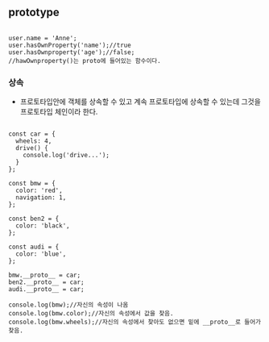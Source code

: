 
## prototype
<pre><code>
user.name = 'Anne';
user.hasOwnProperty('name');//true
user.hasOwnproperty('age');//false;
//hawOwnproperty()는 proto에 들어있는 함수이다.
</code></pre>

### 상속
- 프로토타입안에 객체를 상속할 수 있고 계속 프로토타입에 상속할 수 있는데 그것을 프로토타입 체인이라 한다.
<pre><code>
const car = {
  wheels: 4,
  drive() {
    console.log('drive...');
  }
};

const bmw = {
  color: 'red',
  navigation: 1, 
};

const ben2 = {
  color: 'black',
};

const audi = {
  color: 'blue',
};

bmw.__proto__ = car;
ben2.__proto__ = car;
audi.__proto__ = car;

console.log(bmw);//자신의 속성이 나옴
console.log(bmw.color);//자신의 속성에서 값을 찾음.
console.log(bmw.wheels);//자신의 속성에서 찾아도 없으면 밑에 __proto__로 들어가 찾음.

</code></pre>
